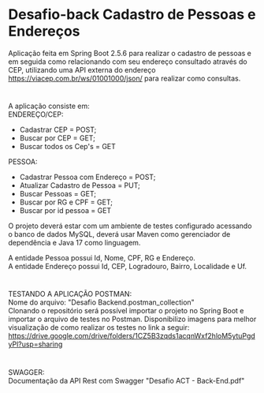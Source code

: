 # Desafio-back Cadastro de Pessoas e Endereços 

Aplicação feita em Spring Boot 2.5.6 para realizar o cadastro de pessoas e em seguida como relacionando com seu endereço consultado através do CEP, 
utilizando uma API externa do endereço https://viacep.com.br/ws/01001000/json/ para realizar como consultas.


#
A aplicação consiste em: <br>
ENDEREÇO/CEP:
- Cadastrar CEP = POST;
- Buscar por CEP = GET;
- Buscar todos os Cep's = GET

PESSOA:
- Cadastrar Pessoa com Endereço = POST;
- Atualizar Cadastro de Pessoa = PUT;
- Buscar Pessoas = GET;
- Buscar por RG e CPF = GET;
- Buscar por id pessoa = GET


O projeto deverá estar com um ambiente de testes configurado acessando o banco de dados MySQL, deverá usar Maven como gerenciador de dependência e Java 17 como linguagem.


A entidade Pessoa possui Id, Nome, CPF, RG e Endereço.<br>
A entidade Endereço possui  Id, CEP, Logradouro, Bairro, Localidade e Uf.
#
TESTANDO A APLICAÇÃO POSTMAN:<br>
Nome do arquivo: "Desafio Backend.postman_collection"<br>
Clonando o repositório será possível importar o projeto no Spring Boot e importar o arquivo de testes no Postman.
Disponibilizo imagens para melhor visualização de como realizar os testes no link a seguir: https://drive.google.com/drive/folders/1CZ5B3zqds1acqnWxf2hloM5ytuPgdyPl?usp=sharing
#
SWAGGER:<br>
Documentação da API Rest com Swagger "Desafio ACT - Back-End.pdf"

